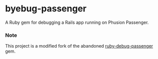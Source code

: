 # byebug-passenger

A Ruby gem for debugging a Rails app running on Phusion Passenger.

### Note

This project is a modified fork of the abandoned [ruby-debug-passenger](https://github.com/davejamesmiller/ruby-debug-passenger) gem.
